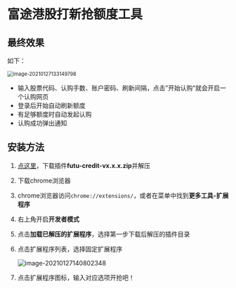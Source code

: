 # 富途港股打新抢额度工具

## 最终效果

如下：

<img src="https://i.loli.net/2021/01/27/EAXKfbz49Ind8hV.png" alt="image-20210127133149798" style="zoom: 80%;" />

- 输入股票代码、认购手数、账户密码、刷新间隔，点击”开始认购“就会开启一个认购网页
- 登录后开始自动刷新额度
- 有足够额度时自动发起认购
- 认购成功弹出通知

## 安装方法

1. [点这里](https://github.com/bean-sprouts/futu-credit/releases)，下载插件**futu-credit-vx.x.x.zip**并解压  

2. 下载chrome浏览器

3. chrome浏览器访问`chrome://extensions/`，或者在菜单中找到**更多工具-扩展程序**

4. 右上角开启**开发者模式**

5. 点击**加载已解压的扩展程序**，选择第一步下载后解压的插件目录

6. 点击扩展程序列表，选择固定扩展程序

   ![image-20210127140802348](https://i.loli.net/2021/01/27/1jZI6WbTYlsdJ4A.png)

7. 点击扩展程序图标，输入对应选项开抢吧！

   
